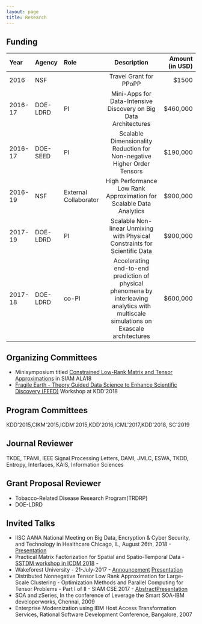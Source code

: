 ```yaml
---
layout: page
title: Research
---
```

## Funding

|Year    | Agency    | Role  |Description    | Amount (in USD)   |
|:------  | :-----     | :----- |:-------:        | ------:            |
2016    |	NSF	    |       |   Travel Grant for PPoPP  | $1500 |
2016-17	|DOE-LDRD   |PI	    | Mini-Apps for Data-Intensive Discovery on Big Data Architectures	    | $460,000  |
2016-17	|DOE-SEED   |PI	    | Scalable Dimensionality Reduction for Non-negative Higher Order Tensors   | $190,000 |
 2016-19 | NSF	    | External Collaborator | High Performance Low Rank Approximation for Scalable Data Analytics	| $900,000 |
 2017-19 |DOE-LDRD  | PI    | Scalable Non-linear Unmixing with Physical Constraints for Scientific Data    | $900,000 |
 2017-18 | DOE-LDRD	| co-PI	| Accelerating end-to-end prediction of physical phenomena by interleaving analytics with multiscale simulations on Exascale architectures | $600,000

## Organizing Committees

* Minisymposium titled [Constrained Low-Rank Matrix and Tensor Approximations](http://users.wfu.edu/ballard/SIAM-ALA18/) in SIAM ALA18
* [Fragile Earth - Theory Guided Data Science to Enhance Scientific Discovery (FEED)](https://ai4good.org/kdd-2018-workshop/) Workshop at KDD'2018

## Program Committees

KDD'2015,CIKM'2015,ICDM'2015,KDD'2016,ICML'2017,KDD'2018, SC'2019

## Journal Reviewer

TKDE, TPAMI, IEEE Signal Processing Letters, DAMI, JMLC, ESWA, TKDD, Entropy, Interfaces, KAIS, Information Sciences

## Grant Proposal Reviewer

* Tobacco-Related Disease Research Program(TRDRP)
* DOE-LDRD

## Invited Talks
* IISC AANA National Meeting on Big Data, Encryption & Cyber Security, and Technology in Healthcare Chicago, IL, August 26th, 2018 - [Presentation](files/iiscaana18.pdf) 
* Practical Matrix Factorization for Spatial and Spatio-Temporal Data - [SSTDM workshop in ICDM 2018](https://research.csc.ncsu.edu/stac/conferences/ICDM-SSTDM17/) - 
* Wakeforest University - 21-July-2017 - [Announcement](figs/wakeforest.jpg) [Presentation](files/wakeforest.pdf)
* Distributed Nonnegative Tensor Low Rank Approximation for Large-Scale Clustering - Optimization Methods and Parallel Computing for Tensor Problems - Part I of II - SIAM CSE 2017 - [Abstract](http://meetings.siam.org/sess/dsp_talk.cfm?p=81557)[Presentation](files/siamcse18.pdf)
* SOA and zSeries, In the conference of Leverage the Smart SOA-IBM developerworks, Chennai, 2009
* Enterprise Modernization using IBM Host Access Transformation Services, Rational Software Development Conference, Bangalore,  2007